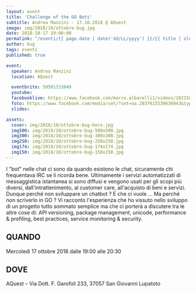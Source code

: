 ```yaml
---
layout: event
title: 'Challenge of the GO Bots'
subtitle: Andrea Manzini - 17.10.2018 @ AQuest
image: img/2018/10/ottobre-bug.jpg
date: 2018-10-17 19:00:00
permalink: "/eventi/{{ page.date | date('dd/LL/yyyy') }}/{{ title | slug }}/index.html"
author: bug
tags: eventi
published: true

event:
  speaker: Andrea Manzini
  location: AQuest

  eventbrite: 50501333849
  youtube:
  facebooklive: https://www.facebook.com/marco.albarelli1/videos/10215884831825297/
  foto: https://www.facebook.com/media/set/?set=oa.2037615539636943&type=3
  slides:

assets:
  cover: img/2018/10/ottobre-bug-hero.jpg
  img500: img/2018/10/ottobre-bug-500x500.jpg
  img300: img/2018/10/ottobre-bug-300x300.jpg
  img250: img/2018/10/ottobre-bug-250x250.jpg
  img174: img/2018/10/ottobre-bug-174x174.jpg
  img150: img/2018/10/ottobre-bug-150x150.jpg
---
```


I "bot" nelle chat ci sono da quando esistono le chat, sicuramente chi frequentava IRC se li ricorda bene.
Ultimamente i servizi automatizzati di messaggistica istantanea si sono diffusi e vengono usati per gli scopi più diversi, dall'intrattenimento, al customer care, all'acquisto di beni e servizi.
Dunque perché non sviluppare un chatbot ? E che ci vuole ... Ma perché non scriverlo in GO ?
Vi racconto l'esperienza che ho vissuto nello sviluppo di un progetto tutto sommato semplice ma che ci porterà a discutere tra le altre cose di: API versioning, package management, unicode, performance & profiling, best practices, service monitoring & security.

## QUANDO

Mercoledì 17 ottobre 2018 dalle 19:00 alle 20:30

## DOVE

AQuest – Via Dott. F. Garofoli 233, 37057 San Giovanni Lupatoto
